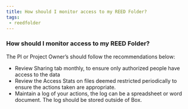 ```yaml
---
title: How should I monitor access to my REED Folder?
tags:
 - reedfolder
---
```


### How should I monitor access to my REED Folder?

The PI or Project Owner’s should follow the recommendations below:
* Review Sharing tab monthly, to ensure only authorized people have access to the data
* Review the Access Stats on files deemed restricted periodically to ensure the actions taken are appropriate.
* Maintain a log of your actions, the log can be a spreadsheet or word document. The log should be stored outside of Box.

